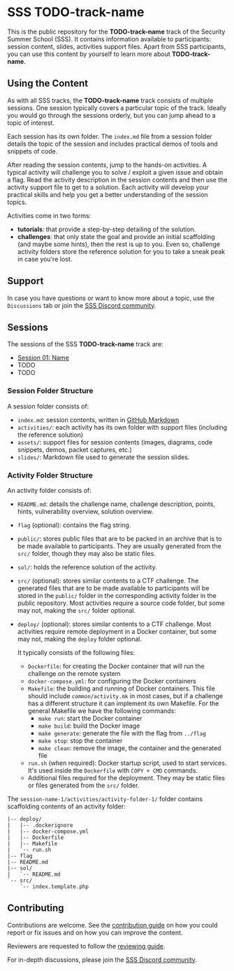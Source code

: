 # SSS TODO-track-name

This is the public repository for the **TODO-track-name** track of the Security Summer School (SSS).
It contains information available to participants: session content, slides, activities support files.
Apart from SSS participants, you can use this content by yourself to learn more about **TODO-track-name**.

## Using the Content

As with all SSS tracks, the **TODO-track-name** track consists of multiple sessions.
One session typically covers a particular topic of the track.
Ideally you would go through the sessions orderly, but you can jump ahead to a topic of interest.

Each session has its own folder.
The `index.md` file from a session folder details the topic of the session and includes practical demos of tools and snippets of code.

After reading the session contents, jump to the hands-on activities.
A typical activity will challenge you to solve / exploit a given issue and obtain a flag.
Read the activity description in the session contents and then use the activity support file to get to a solution.
Each activity will develop your practical skills and help you get a better understanding of the session topics.

Activities come in two forms:

- **tutorials**: that provide a step-by-step detailing of the solution.
- **challenges**: that only state the goal and provide an initial scaffolding (and maybe some hints), then the rest is up to you.
  Even so, challenge activity folders store the reference solution for you to take a sneak peak in case you're lost.

## Support

In case you have questions or want to know more about a topic, use the `Discussions` tab or join the [SSS Discord community](https://bit.ly/DiscordSecuritySummerSchool).

## Sessions

The sessions of the SSS **TODO-track-name** track are:

- [Session 01: Name](session-name-1/index.md)
- TODO
- TODO

### Session Folder Structure

A session folder consists of:

- `index.md`: session contents, written in [GitHub Markdown](https://guides.github.com/features/mastering-markdown/)
- `activities/`: each activity has its own folder with support files (including the reference solution)
- `assets/`: support files for session contents (images, diagrams, code snippets, demos, packet captures, etc.)
- `slides/`: Markdown file used to generate the session slides.

### Activity Folder Structure

An activity folder consists of:

- `README.md`: details the challenge name, challenge description, points, hints, vulnerability overview, solution overview.
- `flag` (optional): contains the flag string.
- `public/`: stores public files that are to be packed in an archive that is to be made available to participants.
  They are usually generated from the `src/` folder, though they may also be static files.
- `sol/`: holds the reference solution of the activity.
- `src/` (optional): stores similar contents to a CTF challenge.
  The generated files that are to be made available to participants will be stored in the `public/` folder in the corresponding activity folder in the public repository.
  Most activities require a source code folder, but some may not, making the `src/` folder optional.
- `deploy/` (optional): stores similar contents to a CTF challenge.
  Most activities require remote deployment in a Docker container, but some may not, making the `deploy` folder optional.

  It typically consists of the following files:

  - `Dockerfile`: for creating the Docker container that will run the challenge on the remote system
  - `docker-compose.yml`: for configuring the Docker containers
  - `Makefile`: the building and running of Docker containers.
    This file should include `common/activity.mk` in most cases, but if a challenge has a different structure it can implement its own Makefile.
    For the general Makefile we have the following commands:
    - `make run`: start the Docker container
    - `make build`: build the Docker image
    - `make generate`: generate the file with the flag from `../flag`
    - `make stop`: stop the container
    - `make clean`: remove the image, the container and the generated file
  - `run.sh` (when required): Docker startup script, used to start services.
    It's used inside the `Dockerfile` with `COPY + CMD` commands.
  - Additional files required for the deployment.
    They may be static files or files generated from the `src/` folder.

The `session-name-1/activities/activity-folder-1/` folder contains scaffolding contents of an activity folder:

```
|-- deploy/
|   |-- .dockerignore
|   |-- docker-compose.yml
|   |-- Dockerfile
|   |-- Makefile
|   `-- run.sh
|-- flag
|-- README.md
|-- sol/
|   `-- README.md
`-- src/
    `-- index.template.php
```

## Contributing

Contributions are welcome.
See the [contribution guide](CONTRIBUTING.md) on how you could report or fix issues and on how you can improve the content.

Reviewers are requested to follow the [reviewing guide](REVIEWING.md).

For in-depth discussions, please join the [SSS Discord community](https://bit.ly/DiscordSecuritySummerSchool).
